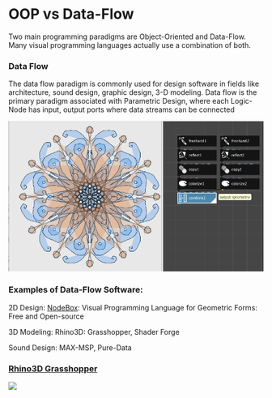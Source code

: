 # OOP vs Data-Flow

Two main programming paradigms are Object-Oriented and Data-Flow.  
Many visual programming languages actually use a combination of both.  

### Data Flow

The data flow paradigm is commonly used for design software in fields like architecture, sound design, graphic design, 3-D modeling.  Data flow is the primary paradigm associated with Parametric Design, where each Logic-Node has input, output ports where data streams can be connected

![Example Data-flow Geometric Output on Left, with Node-Link Graph on Right](../.gitbook/assets/screen-shot-2020-04-01-at-6.32.39-am.png)

### Examples of Data-Flow Software:

2D Design: [NodeBox](https://www.nodebox.net/node/): Visual Programming Language for Geometric Forms:  Free and Open-source

3D Modeling:  Rhino3D: Grasshopper, Shader Forge

Sound Design:  MAX-MSP, Pure-Data

### [Rhino3D Grasshopper ](https://www.grasshopper3d.com/)

![](https://gblobscdn.gitbook.com/assets%2F-M0-KLg_ficxV7B_8SgA%2F-M0-KNNPhCRj2ku0AG0P%2F-M0-KRE_ybVyFxGBU16l%2Fgrasshopper_Small.png?generation=1581627355039317&alt=media)



